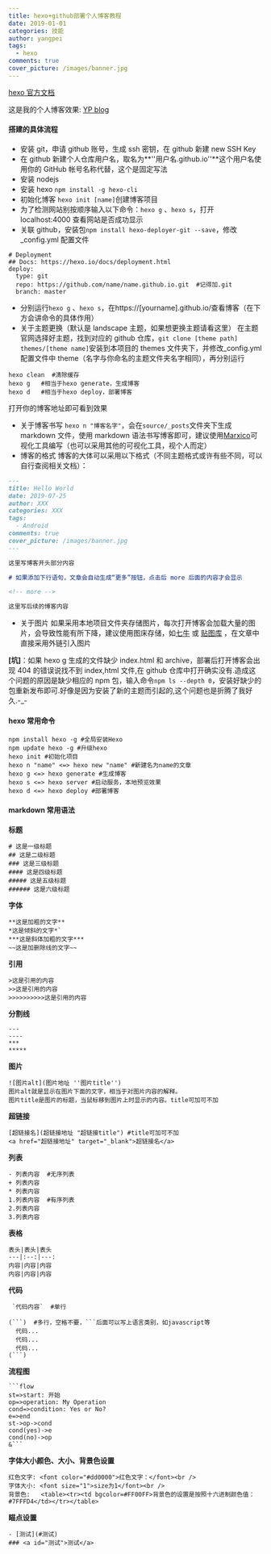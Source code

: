 ```yaml
---
title: hexo+github部署个人博客教程
date: 2019-01-01
categories: 技能
author: yangpei
tags:
  - hexo
comments: true
cover_picture: /images/banner.jpg
---
```


[hexo 官方文档](https://hexo.io/zh-cn/docs/)

这是我的个人博客效果: [YP blog](https://iloveyou11.github.io/)

<!-- more -->

#### 搭建的具体流程

- 安装 git，申请 github 账号，生成 ssh 密钥，在 github 新建 new SSH Key
- 在 github 新建个人仓库用户名，取名为**''用户名.github.io''**这个用户名使用你的 GitHub 帐号名称代替，这个是固定写法
- 安装 nodejs
- 安装 hexo `npm install -g hexo-cli`
- 初始化博客 `hexo init [name]`创建博客项目
- 为了检测网站别按顺序输入以下命令：`hexo g` 、`hexo s`，打开 localhost:4000 查看网站是否成功显示
- 关联 github，安装包`npm install hexo-deployer-git --save`，修改\_config.yml 配置文件

```
# Deployment
## Docs: https://hexo.io/docs/deployment.html
deploy:
  type: git
  repo: https://github.com/name/name.github.io.git  #记得加.git
  branch: master
```

- 分别运行`hexo g` 、`hexo s`，在https://[yourname].github.io/查看博客（在下方会讲命令的具体作用）
- 关于主题更换（默认是 landscape 主题，如果想更换主题请看这里）
  在主题官网选择好主题，找到对应的 github 仓库，`git clone [theme path] themes/[theme name]`安装到本项目的 themes 文件夹下，并修改\_config.yml 配置文件中 theme（名字与你命名的主题文件夹名字相同），再分别运行

```
hexo clean  #清除缓存
hexo g   #相当于hexo generate，生成博客
hexo d   #相当于hexo deploy，部署博客
```

打开你的博客地址即可看到效果

- 关于博客书写
  `hexo n "博客名字"`，会在`source/_posts`文件夹下生成 markdown 文件，使用 markdown 语法书写博客即可，建议使用[Marxico](http://marxi.co/)可视化工具编写（也可以采用其他的可视化工具，视个人而定）
- 博客的格式
  博客的大体可以采用以下格式（不同主题格式或许有些不同，可以自行查阅相关文档）：

```markdown
---
title: Hello World
date: 2019-07-25
author: XXX
categories: XXX
tags:
  - Android
comments: true
cover_picture: /images/banner.jpg
---

这里写博客开头部分内容

# 如果添加下行语句，文章会自动生成“更多”按钮，点击后 more 后面的内容才会显示

<!-- more -->

这里写后续的博客内容
```

- 关于图片
  如果采用本地项目文件夹存储图片，每次打开博客会加载大量的图片，会导致性能有所下降，建议使用图床存储，如[七牛](https://www.qiniu.com/) 或 [贴图库](http://www.tietuku.com/) ，在文章中直接采用外链引入图片

**[坑]**：如果 hexo g 生成的文件缺少 index.html 和 archive，部署后打开博客会出现 404 的错误说找不到 index,html 文件,在 github 仓库中打开确实没有.造成这个问题的原因是缺少相应的 npm 包，输入命令`npm ls --depth 0`，安装好缺少的包重新发布即可.好像是因为安装了新的主题而引起的,这个问题也是折腾了我好久.-\_-

#### hexo 常用命令

```
npm install hexo -g #全局安装Hexo
npm update hexo -g #升级hexo
hexo init #初始化项目
hexo n "name" <=> hexo new "name" #新建名为name的文章
hexo g <=> hexo generate #生成博客
hexo s <=> hexo server #启动服务，本地预览效果
hexo d <=> hexo deploy #部署博客
```

#### markdown 常用语法

**标题**

```
# 这是一级标题
## 这是二级标题
### 这是三级标题
#### 这是四级标题
##### 这是五级标题
###### 这是六级标题
```

**字体**

```
**这是加粗的文字**
*这是倾斜的文字*`
***这是斜体加粗的文字***
~~这是加删除线的文字~~
```

**引用**

```
>这是引用的内容
>>这是引用的内容
>>>>>>>>>>这是引用的内容
```

**分割线**

```
---
----
***
*****
```

**图片**

```
![图片alt](图片地址 ''图片title'')
图片alt就是显示在图片下面的文字，相当于对图片内容的解释。
图片title是图片的标题，当鼠标移到图片上时显示的内容。title可加可不加
```

**超链接**

```
[超链接名](超链接地址 "超链接title") #title可加可不加
<a href="超链接地址" target="_blank">超链接名</a>
```

**列表**

```
- 列表内容  #无序列表
+ 列表内容
* 列表内容
1.列表内容  #有序列表
2.列表内容
3.列表内容
```

**表格**

```
表头|表头|表头
---|:--:|---:
内容|内容|内容
内容|内容|内容
```

**代码**

````
 `代码内容`  #单行

(```)  #多行，空格不要，```后面可以写上语言类别，如javascript等
  代码...
  代码...
  代码...
(```)
````

**流程图**

````
```flow
st=>start: 开始
op=>operation: My Operation
cond=>condition: Yes or No?
e=>end
st->op->cond
cond(yes)->e
cond(no)->op
&```
````

**字体大小颜色、大小、背景色设置**

```
红色文字: <font color="#dd0000">红色文字：</font><br />
字体大小: <font size="1">size为1</font><br />
背景色:   <table><tr><td bgcolor=#FF00FF>背景色的设置是按照十六进制颜色值：#7FFFD4</td></tr></table>
```

**瞄点设置**
```
- [测试](#测试)
### <a id="测试">测试</a>
```
